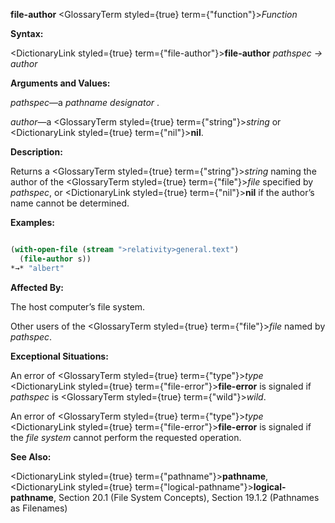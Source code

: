 **file-author** <GlossaryTerm styled={true} term={"function"}><i>Function</i></GlossaryTerm> 



**Syntax:** 



<DictionaryLink styled={true} term={"file-author"}><b>file-author</b></DictionaryLink> *pathspec → author* 



**Arguments and Values:** 



*pathspec*—a *pathname designator* . 



*author*—a <GlossaryTerm styled={true} term={"string"}><i>string</i></GlossaryTerm> or <DictionaryLink styled={true} term={"nil"}><b>nil</b></DictionaryLink>. 







 



 



**Description:** 



Returns a <GlossaryTerm styled={true} term={"string"}><i>string</i></GlossaryTerm> naming the author of the <GlossaryTerm styled={true} term={"file"}><i>file</i></GlossaryTerm> specified by *pathspec*, or <DictionaryLink styled={true} term={"nil"}><b>nil</b></DictionaryLink> if the author’s name cannot be determined. 



**Examples:**
```lisp

(with-open-file (stream ">relativity>general.text") 
  (file-author s)) 
*→* "albert" 

```
**Affected By:** 



The host computer’s file system. 



Other users of the <GlossaryTerm styled={true} term={"file"}><i>file</i></GlossaryTerm> named by *pathspec*. 



**Exceptional Situations:** 



An error of <GlossaryTerm styled={true} term={"type"}><i>type</i></GlossaryTerm> <DictionaryLink styled={true} term={"file-error"}><b>file-error</b></DictionaryLink> is signaled if *pathspec* is <GlossaryTerm styled={true} term={"wild"}><i>wild</i></GlossaryTerm>. 



An error of <GlossaryTerm styled={true} term={"type"}><i>type</i></GlossaryTerm> <DictionaryLink styled={true} term={"file-error"}><b>file-error</b></DictionaryLink> is signaled if the *file system* cannot perform the requested operation. 



**See Also:** 



<DictionaryLink styled={true} term={"pathname"}><b>pathname</b></DictionaryLink>, <DictionaryLink styled={true} term={"logical-pathname"}><b>logical-pathname</b></DictionaryLink>, Section 20.1 (File System Concepts), Section 19.1.2 (Pathnames as Filenames) 



